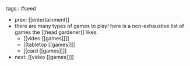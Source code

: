 tags:: #seed

- prev: [[entertainment]]
- there are many types of games to play! here is a non-exhaustive list of games the [[head gardener]] likes.
	- [[video [[games]]]]
	- [[tabletop [[games]]]]
	- [[card [[games]]]]
- next: [[video [[games]]]]